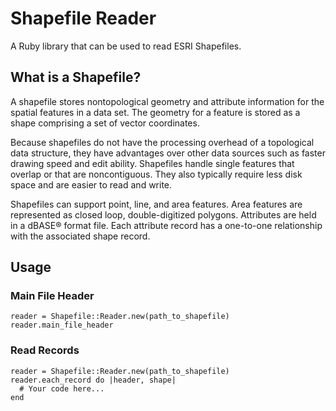 # Shapefile Reader

A Ruby library that can be used to read ESRI Shapefiles.

## What is a Shapefile?

A shapefile stores nontopological geometry and attribute information for the spatial
features in a data set. The geometry for a feature is stored as a shape comprising a set of
vector coordinates.

Because shapefiles do not have the processing overhead of a topological data structure,
they have advantages over other data sources such as faster drawing speed and edit
ability. Shapefiles handle single features that overlap or that are noncontiguous. They
also typically require less disk space and are easier to read and write.

Shapefiles can support point, line, and area features. Area features are represented as
closed loop, double-digitized polygons. Attributes are held in a dBASE® format file.
Each attribute record has a one-to-one relationship with the associated shape record.

## Usage

### Main File Header

```
reader = Shapefile::Reader.new(path_to_shapefile)
reader.main_file_header
```

### Read Records

```
reader = Shapefile::Reader.new(path_to_shapefile)
reader.each_record do |header, shape|
  # Your code here...
end
```
